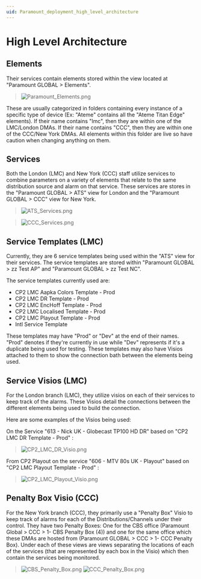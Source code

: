 ```yaml
---
uid: Paramount_deployment_high_level_architecture
---
```


# High Level Architecture

## Elements
Their services contain elements stored within the view located at "Paramount GLOBAL > Elements". 

> ![Paramount_Elements.png](../../images/Paramount/Paramount_Elements.png)

These are usually categorized in folders containing every instance of a specific type of device (Ex: "Ateme" contains all the "Ateme Titan Edge" elements). If their name contains "lmc", then they are within one of the LMC/London DMAs. If their name contains "CCC", then they are within one of the CCC/New York DMAs. All elements within this folder are live so have caution when changing anything on them. 

## Services

Both the London (LMC) and New York (CCC) staff utilize services to combine parameters on a variety of elements that relate to the same distribution source and alarm on that service. These services are stores in the "Paramount GLOBAL > ATS" view for London and the "Paramount GLOBAL > CCC" view for New York. 

> ![ATS_Services.png](../../images/Paramount/ATS_Services.png)

> ![CCC_Services.png](../../images/Paramount/CCC_Services.png)

## Service Templates (LMC)

Currently, they are 6 service templates being used within the "ATS" view for their services. The service templates are stored within "Paramount GLOBAL > zz Test AP" and "Paramount GLOBAL > zz Test NC".  

The service templates currently used are: 
- CP2 LMC Aapka Colors Template - Prod
- CP2 LMC DR Template - Prod
- CP2 LMC EncHoff Template - Prod
- CP2 LMC Localised Template - Prod
- CP2 LMC Playout Template - Prod
- Intl Service Template

These templates may have "Prod" or "Dev" at the end of their names. "Prod" denotes if they're currently in use while "Dev" represents if it's a duplicate being used for testing. These templates may also have Visios attached to them to show the connection bath between the elements being used. 
## Service Visios (LMC)

For the London branch (LMC), they utilize visios on each of their services to keep track of the alarms. These Visios detail the connections between the different elements being used to build the connection. 

Here are some examples of the Visios being used: 

On the Service "613 - Nick UK - Globecast TP100 HD DR" based on "CP2 LMC DR Template - Prod" :

> ![CP2_LMC_DR_Visio.png](../../images/Paramount/CP2_LMC_DR_Visio.png)

From CP2 Playout on the service "606 - MTV 80s UK - Playout" based on "CP2 LMC Playout Template - Prod" :

> ![CP2_LMC_Playout_Visio.png](../../images/Paramount/CP2_LMC_Playout_Visio.png)

## Penalty Box Visio (CCC)

For the New York branch (CCC), they primarily use a "Penalty Box" Visio to keep track of alarms for each of the Distributions/Channels under their control. They have two Penalty Boxes: One for the CBS office (Paramount Global > CCC > 1- CBS Penalty Box (4)) and one for the same office which these DMAs are hosted from (Paramount GLOBAL > CCC > 1- CCC Penalty Box). Under each of these views are views separating the locations of each of the services (that are represented by each box in the Visio) which then contain the services being monitored.

> ![CBS_Penalty_Box.png](../../images/Paramount/CBS_Penalty_Box.png)
> ![CCC_Penalty_Box.png](../../images/Paramount/CCC_Penalty_Box.png)